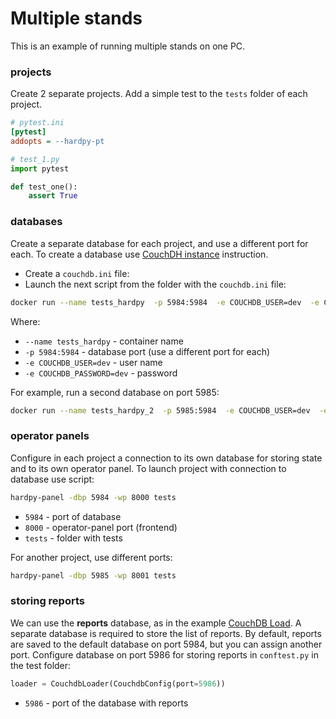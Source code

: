 # Multiple stands

This is an example of running multiple stands on one PC.

### projects

Create 2 separate projects. Add a simple test to the `tests` folder of each project.

```ini
# pytest.ini
[pytest]
addopts = --hardpy-pt
```

```python
# test_1.py
import pytest

def test_one():
    assert True
```

### databases

Create a separate database for each project, and use a different port for each.
To create a database use [CouchDH instance](../documentation/database.md#couchdb-instance) instruction.

* Create a `couchdb.ini` file:
* Launch the next script from the folder with the `couchdb.ini` file:

```bash
docker run --name tests_hardpy  -p 5984:5984  -e COUCHDB_USER=dev  -e COUCHDB_PASSWORD=dev  -v ./couchdb.ini:/opt/couchdb/etc/local.ini  couchdb:3.3
```
Where:

* `--name tests_hardpy` - container name
* `-p 5984:5984` - database port (use a different port for each)
* `-e COUCHDB_USER=dev` - user name
* `-e COUCHDB_PASSWORD=dev` - password

For example, run a second database on port 5985:
```bash
docker run --name tests_hardpy_2  -p 5985:5984  -e COUCHDB_USER=dev  -e COUCHDB_PASSWORD=dev  -v ./couchdb.ini:/opt/couchdb/etc/local.ini  couchdb:3.3
```

### operator panels

Configure in each project a connection to its own database for storing state and to its own operator panel.
To launch project with connection to database use script:

```bash
hardpy-panel -dbp 5984 -wp 8000 tests
```

* `5984` - port of database
* `8000` - operator-panel port (frontend)
* `tests` - folder with tests

For another project, use different ports:

```bash
hardpy-panel -dbp 5985 -wp 8001 tests
```

### storing reports

We can use the **reports** database, as in the example [CouchDB Load](couchdb_load.md).
A separate database is required to store the list of reports.
By default, reports are saved to the default database on port 5984, but you can assign another port.
Configure database on port 5986 for storing reports in `conftest.py` in the test folder:

```python
loader = CouchdbLoader(CouchdbConfig(port=5986))
```

* `5986` - port of the database with reports
